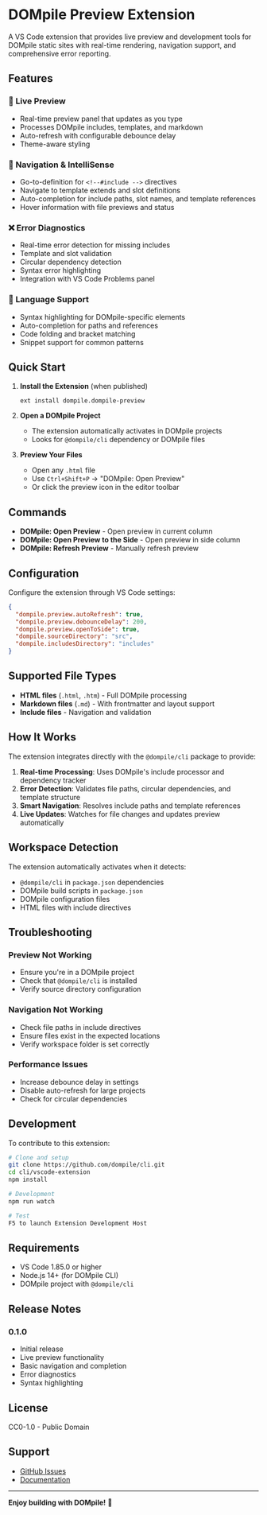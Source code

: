 # DOMpile Preview Extension

A VS Code extension that provides live preview and development tools for DOMpile static sites with real-time rendering, navigation support, and comprehensive error reporting.

## Features

### 🔁 Live Preview
- Real-time preview panel that updates as you type
- Processes DOMpile includes, templates, and markdown
- Auto-refresh with configurable debounce delay
- Theme-aware styling

### 🧭 Navigation & IntelliSense
- Go-to-definition for `<!--#include -->` directives
- Navigate to template extends and slot definitions
- Auto-completion for include paths, slot names, and template references
- Hover information with file previews and status

### ❌ Error Diagnostics
- Real-time error detection for missing includes
- Template and slot validation
- Circular dependency detection
- Syntax error highlighting
- Integration with VS Code Problems panel

### 🎨 Language Support
- Syntax highlighting for DOMpile-specific elements
- Auto-completion for paths and references
- Code folding and bracket matching
- Snippet support for common patterns

## Quick Start

1. **Install the Extension** (when published)
   ```
   ext install dompile.dompile-preview
   ```

2. **Open a DOMpile Project**
   - The extension automatically activates in DOMpile projects
   - Looks for `@dompile/cli` dependency or DOMpile files

3. **Preview Your Files**
   - Open any `.html` file
   - Use `Ctrl+Shift+P` → "DOMpile: Open Preview"
   - Or click the preview icon in the editor toolbar

## Commands

- **DOMpile: Open Preview** - Open preview in current column
- **DOMpile: Open Preview to the Side** - Open preview in side column
- **DOMpile: Refresh Preview** - Manually refresh preview

## Configuration

Configure the extension through VS Code settings:

```json
{
  "dompile.preview.autoRefresh": true,
  "dompile.preview.debounceDelay": 200,
  "dompile.preview.openToSide": true,
  "dompile.sourceDirectory": "src",
  "dompile.includesDirectory": "includes"
}
```

## Supported File Types

- **HTML files** (`.html`, `.htm`) - Full DOMpile processing
- **Markdown files** (`.md`) - With frontmatter and layout support
- **Include files** - Navigation and validation

## How It Works

The extension integrates directly with the `@dompile/cli` package to provide:

1. **Real-time Processing**: Uses DOMpile's include processor and dependency tracker
2. **Error Detection**: Validates file paths, circular dependencies, and template structure
3. **Smart Navigation**: Resolves include paths and template references
4. **Live Updates**: Watches for file changes and updates preview automatically

## Workspace Detection

The extension automatically activates when it detects:
- `@dompile/cli` in `package.json` dependencies
- DOMpile build scripts in `package.json`
- DOMpile configuration files
- HTML files with include directives

## Troubleshooting

### Preview Not Working
- Ensure you're in a DOMpile project
- Check that `@dompile/cli` is installed
- Verify source directory configuration

### Navigation Not Working
- Check file paths in include directives
- Ensure files exist in the expected locations
- Verify workspace folder is set correctly

### Performance Issues
- Increase debounce delay in settings
- Disable auto-refresh for large projects
- Check for circular dependencies

## Development

To contribute to this extension:

```bash
# Clone and setup
git clone https://github.com/dompile/cli.git
cd cli/vscode-extension
npm install

# Development
npm run watch

# Test
F5 to launch Extension Development Host
```

## Requirements

- VS Code 1.85.0 or higher
- Node.js 14+ (for DOMpile CLI)
- DOMpile project with `@dompile/cli`

## Release Notes

### 0.1.0
- Initial release
- Live preview functionality
- Basic navigation and completion
- Error diagnostics
- Syntax highlighting

## License

CC0-1.0 - Public Domain

## Support

- [GitHub Issues](https://github.com/dompile/cli/issues)
- [Documentation](https://github.com/dompile/cli#readme)

---

**Enjoy building with DOMpile!** 🍪